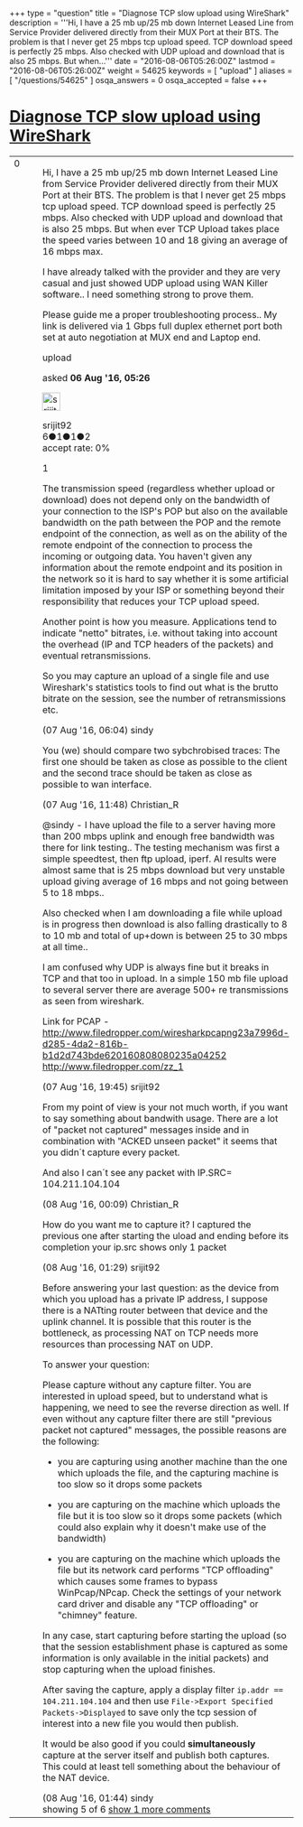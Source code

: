 +++
type = "question"
title = "Diagnose TCP slow upload using WireShark"
description = '''Hi, I have a 25 mb up/25 mb down Internet Leased Line from Service Provider delivered directly from their MUX Port at their BTS. The problem is that I never get 25 mbps tcp upload speed. TCP download speed is perfectly 25 mbps. Also checked with UDP upload and download that is also 25 mbps. But when...'''
date = "2016-08-06T05:26:00Z"
lastmod = "2016-08-06T05:26:00Z"
weight = 54625
keywords = [ "upload" ]
aliases = [ "/questions/54625" ]
osqa_answers = 0
osqa_accepted = false
+++

<div class="headNormal">

# [Diagnose TCP slow upload using WireShark](/questions/54625/diagnose-tcp-slow-upload-using-wireshark)

</div>

<div id="main-body">

<div id="askform">

<table id="question-table" style="width:100%;"><colgroup><col style="width: 50%" /><col style="width: 50%" /></colgroup><tbody><tr class="odd"><td style="width: 30px; vertical-align: top"><div class="vote-buttons"><div id="post-54625-score" class="post-score" title="current number of votes">0</div><div id="favorite-count" class="favorite-count"></div></div></td><td><div id="item-right"><div class="question-body"><p>Hi, I have a 25 mb up/25 mb down Internet Leased Line from Service Provider delivered directly from their MUX Port at their BTS. The problem is that I never get 25 mbps tcp upload speed. TCP download speed is perfectly 25 mbps. Also checked with UDP upload and download that is also 25 mbps. But when ever TCP Upload takes place the speed varies between 10 and 18 giving an average of 16 mbps max.</p><p>I have already talked with the provider and they are very casual and just showed UDP upload using WAN Killer software.. I need something strong to prove them.</p><p>Please guide me a proper troubleshooting process.. My link is delivered via 1 Gbps full duplex ethernet port both set at auto negotiation at MUX end and Laptop end.</p></div><div id="question-tags" class="tags-container tags">upload</div><div id="question-controls" class="post-controls"></div><div class="post-update-info-container"><div class="post-update-info post-update-info-user"><p>asked <strong>06 Aug '16, 05:26</strong></p><img src="https://secure.gravatar.com/avatar/eb98c14d545ea1c961fdf94965df4da9?s=32&amp;d=identicon&amp;r=g" class="gravatar" width="32" height="32" alt="srijit92&#39;s gravatar image" /><p>srijit92<br />
<span class="score" title="6 reputation points">6</span><span title="1 badges"><span class="badge1">●</span><span class="badgecount">1</span></span><span title="1 badges"><span class="silver">●</span><span class="badgecount">1</span></span><span title="2 badges"><span class="bronze">●</span><span class="badgecount">2</span></span><br />
<span class="accept_rate" title="Rate of the user&#39;s accepted answers">accept rate:</span> <span title="srijit92 has no accepted answers">0%</span></p></div></div><div id="comments-container-54625" class="comments-container"><span id="54634"></span><div id="comment-54634" class="comment"><div id="post-54634-score" class="comment-score">1</div><div class="comment-text"><p>The transmission speed (regardless whether upload or download) does not depend only on the bandwidth of your connection to the ISP's POP but also on the available bandwidth on the path between the POP and the remote endpoint of the connection, as well as on the ability of the remote endpoint of the connection to process the incoming or outgoing data. You haven't given any information about the remote endpoint and its position in the network so it is hard to say whether it is some artificial limitation imposed by your ISP or something beyond their responsibility that reduces your TCP upload speed.</p><p>Another point is how you measure. Applications tend to indicate "netto" bitrates, i.e. without taking into account the overhead (IP and TCP headers of the packets) and eventual retransmissions.</p><p>So you may capture an upload of a single file and use Wireshark's statistics tools to find out what is the brutto bitrate on the session, see the number of retransmissions etc.</p></div><div id="comment-54634-info" class="comment-info"><span class="comment-age">(07 Aug '16, 06:04)</span> sindy</div></div><span id="54635"></span><div id="comment-54635" class="comment"><div id="post-54635-score" class="comment-score"></div><div class="comment-text"><p>You (we) should compare two sybchrobised traces: The first one should be taken as close as possible to the client and the second trace should be taken as close as possible to wan interface.</p></div><div id="comment-54635-info" class="comment-info"><span class="comment-age">(07 Aug '16, 11:48)</span> Christian_R</div></div><span id="54636"></span><div id="comment-54636" class="comment"><div id="post-54636-score" class="comment-score"></div><div class="comment-text"><p>@sindy - I have upload the file to a server having more than 200 mbps uplink and enough free bandwidth was there for link testing.. The testing mechanism was first a simple speedtest, then ftp upload, iperf. Al results were almost same that is 25 mbps download but very unstable upload giving average of 16 mbps and not going between 5 to 18 mbps..</p><p>Also checked when I am downloading a file while upload is in progress then download is also falling drastically to 8 to 10 mb and total of up+down is between 25 to 30 mbps at all time..</p><p>I am confused why UDP is always fine but it breaks in TCP and that too in upload. In a simple 150 mb file upload to several server there are average 500+ re transmissions as seen from wireshark.</p><p>Link for PCAP - <a href="http://www.filedropper.com/wiresharkpcapng23a7996d-d285-4da2-816b-b1d2d743bde620160808080235a04252">http://www.filedropper.com/wiresharkpcapng23a7996d-d285-4da2-816b-b1d2d743bde620160808080235a04252</a> <a href="http://www.filedropper.com/zz_1">http://www.filedropper.com/zz_1</a></p></div><div id="comment-54636-info" class="comment-info"><span class="comment-age">(07 Aug '16, 19:45)</span> srijit92</div></div><span id="54637"></span><div id="comment-54637" class="comment"><div id="post-54637-score" class="comment-score"></div><div class="comment-text"><p>From my point of view is your not much worth, if you want to say something about bandwith usage. There are a lot of "packet not captured" messages inside and in combination with "ACKED unseen packet" it seems that you didn´t capture every packet.</p><p>And also I can´t see any packet with IP.SRC= 104.211.104.104</p></div><div id="comment-54637-info" class="comment-info"><span class="comment-age">(08 Aug '16, 00:09)</span> Christian_R</div></div><span id="54638"></span><div id="comment-54638" class="comment"><div id="post-54638-score" class="comment-score"></div><div class="comment-text"><p>How do you want me to capture it? I captured the previous one after starting the uload and ending before its completion your ip.src shows only 1 packet</p></div><div id="comment-54638-info" class="comment-info"><span class="comment-age">(08 Aug '16, 01:29)</span> srijit92</div></div><span id="54639"></span><div id="comment-54639" class="comment not_top_scorer"><div id="post-54639-score" class="comment-score"></div><div class="comment-text"><p>Before answering your last question: as the device from which you upload has a private IP address, I suppose there is a NATting router between that device and the uplink channel. It is possible that this router is the bottleneck, as processing NAT on TCP needs more resources than processing NAT on UDP.</p><p>To answer your question:</p><p>Please capture without any capture filter. You are interested in upload speed, but to understand what is happening, we need to see the reverse direction as well. If even without any capture filter there are still "previous packet not captured" messages, the possible reasons are the following:</p><ul><li><p>you are capturing using another machine than the one which uploads the file, and the capturing machine is too slow so it drops some packets</p></li><li><p>you are capturing on the machine which uploads the file but it is too slow so it drops some packets (which could also explain why it doesn't make use of the bandwidth)</p></li><li><p>you are capturing on the machine which uploads the file but its network card performs "TCP offloading" which causes some frames to bypass WinPcap/NPcap. Check the settings of your network card driver and disable any "TCP offloading" or "chimney" feature.</p></li></ul><p>In any case, start capturing before starting the upload (so that the session establishment phase is captured as some information is only available in the initial packets) and stop capturing when the upload finishes.</p><p>After saving the capture, apply a display filter <code>ip.addr == 104.211.104.104</code> and then use <code>File-&gt;Export Specified Packets-&gt;Displayed</code> to save only the tcp session of interest into a new file you would then publish.</p><p>It would be also good if you could <strong>simultaneously</strong> capture at the server itself and publish both captures. This could at least tell something about the behaviour of the NAT device.</p></div><div id="comment-54639-info" class="comment-info"><span class="comment-age">(08 Aug '16, 01:44)</span> sindy</div></div></div><div id="comment-tools-54625" class="comment-tools"><span class="comments-showing"> showing 5 of 6 </span> <a href="#" class="show-all-comments-link">show 1 more comments</a></div><div class="clear"></div><div id="comment-54625-form-container" class="comment-form-container"></div><div class="clear"></div></div></td></tr></tbody></table>

</div>

</div>

